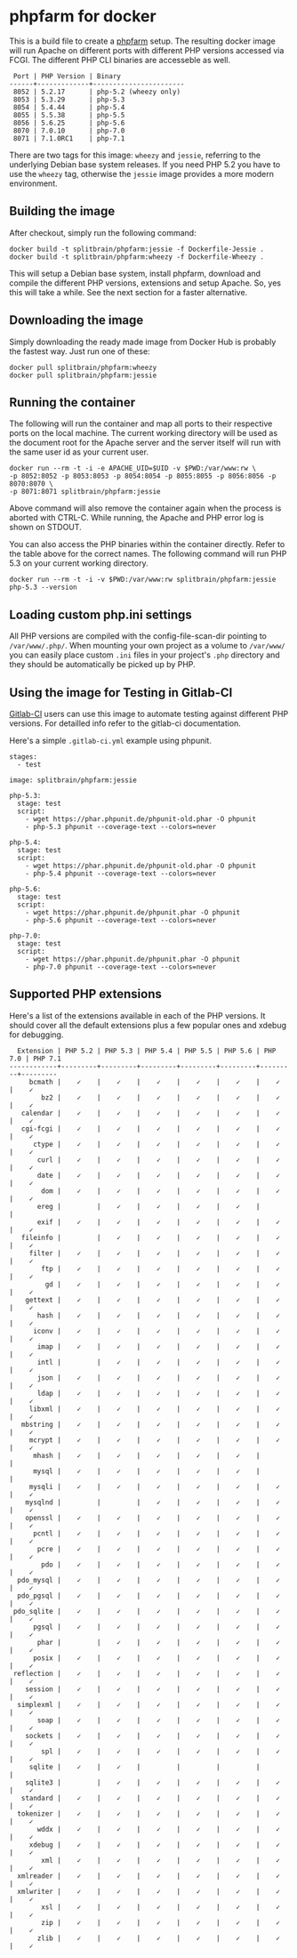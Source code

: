 phpfarm for docker
==================

This is a build file to create a [phpfarm](http://sourceforge.net/projects/phpfarm/)
setup. The resulting docker image will run Apache on different ports with different
PHP versions accessed via FCGI. The different PHP CLI binaries are accesseble as
well.

     Port | PHP Version | Binary
    ------+-------------+-----------------------
     8052 | 5.2.17      | php-5.2 (wheezy only)
     8053 | 5.3.29      | php-5.3
     8054 | 5.4.44      | php-5.4
     8055 | 5.5.38      | php-5.5
     8056 | 5.6.25      | php-5.6
     8070 | 7.0.10      | php-7.0
     8071 | 7.1.0RC1    | php-7.1

There are two tags for this image: ``wheezy`` and ``jessie``, referring to the
underlying Debian base system releases. If you need PHP 5.2 you have to use the
``wheezy`` tag, otherwise the ``jessie`` image provides a more modern environment.

Building the image
------------------

After checkout, simply run the following command:

    docker build -t splitbrain/phpfarm:jessie -f Dockerfile-Jessie .
    docker build -t splitbrain/phpfarm:wheezy -f Dockerfile-Wheezy .

This will setup a Debian base system, install phpfarm, download and compile the different
PHP versions, extensions and setup Apache. So, yes this will take a while. See the next
section for a faster alternative.

Downloading the image
-----------------

Simply downloading the ready made image from Docker Hub is probably the fastest
way. Just run one of these:

    docker pull splitbrain/phpfarm:wheezy
    docker pull splitbrain/phpfarm:jessie

Running the container
---------------------

The following will run the container and map all ports to their respective ports on the
local machine. The current working directory will be used as the document root for
the Apache server and the server itself will run with the same user id as your current
user.

    docker run --rm -t -i -e APACHE_UID=$UID -v $PWD:/var/www:rw \
    -p 8052:8052 -p 8053:8053 -p 8054:8054 -p 8055:8055 -p 8056:8056 -p 8070:8070 \
    -p 8071:8071 splitbrain/phpfarm:jessie

Above command will also remove the container again when the process is aborted with
CTRL-C. While running, the Apache and PHP error log is shown on STDOUT.

You can also access the PHP binaries within the container directly. Refer to the table
above for the correct names. The following command will run PHP 5.3 on your current
working directory.

    docker run --rm -t -i -v $PWD:/var/www:rw splitbrain/phpfarm:jessie php-5.3 --version

Loading custom php.ini settings
-------------------------------

All PHP versions are compiled with the config-file-scan-dir pointing to
``/var/www/.php/``. When mounting your own project as a volume to
``/var/www/`` you can easily place custom ``.ini`` files in your project's ``.php``
directory and they should be automatically be picked up by PHP.

Using the image for Testing in Gitlab-CI
----------------------------------------

[Gitlab-CI](https://about.gitlab.com/gitlab-ci/) users can use this image to automate
testing against different PHP versions. For detailled info refer to the gitlab-ci
documentation.

Here's a simple ``.gitlab-ci.yml`` example using phpunit.

    stages:
      - test

    image: splitbrain/phpfarm:jessie

    php-5.3:
      stage: test
      script:
        - wget https://phar.phpunit.de/phpunit-old.phar -O phpunit
        - php-5.3 phpunit --coverage-text --colors=never

    php-5.4:
      stage: test
      script:
        - wget https://phar.phpunit.de/phpunit-old.phar -O phpunit
        - php-5.4 phpunit --coverage-text --colors=never

    php-5.6:
      stage: test
      script:
        - wget https://phar.phpunit.de/phpunit.phar -O phpunit
        - php-5.6 phpunit --coverage-text --colors=never

    php-7.0:
      stage: test
      script:
        - wget https://phar.phpunit.de/phpunit.phar -O phpunit
        - php-7.0 phpunit --coverage-text --colors=never

Supported PHP extensions
------------------------

Here's a list of the extensions available in each of the PHP versions. It should
cover all the default extensions plus a few popular ones and xdebug for debugging.

      Extension | PHP 5.2 | PHP 5.3 | PHP 5.4 | PHP 5.5 | PHP 5.6 | PHP 7.0 | PHP 7.1
    ------------+---------+---------+---------+---------+---------+---------+---------
         bcmath |    ✓    |    ✓    |    ✓    |    ✓    |    ✓    |    ✓    |    ✓
            bz2 |    ✓    |    ✓    |    ✓    |    ✓    |    ✓    |    ✓    |    ✓
       calendar |    ✓    |    ✓    |    ✓    |    ✓    |    ✓    |    ✓    |    ✓
       cgi-fcgi |    ✓    |    ✓    |    ✓    |    ✓    |    ✓    |    ✓    |    ✓
          ctype |    ✓    |    ✓    |    ✓    |    ✓    |    ✓    |    ✓    |    ✓
           curl |    ✓    |    ✓    |    ✓    |    ✓    |    ✓    |    ✓    |    ✓
           date |    ✓    |    ✓    |    ✓    |    ✓    |    ✓    |    ✓    |    ✓
            dom |    ✓    |    ✓    |    ✓    |    ✓    |    ✓    |    ✓    |    ✓
           ereg |         |    ✓    |    ✓    |    ✓    |    ✓    |         |
           exif |    ✓    |    ✓    |    ✓    |    ✓    |    ✓    |    ✓    |    ✓
       fileinfo |         |    ✓    |    ✓    |    ✓    |    ✓    |    ✓    |    ✓
         filter |    ✓    |    ✓    |    ✓    |    ✓    |    ✓    |    ✓    |    ✓
            ftp |    ✓    |    ✓    |    ✓    |    ✓    |    ✓    |    ✓    |    ✓
             gd |    ✓    |    ✓    |    ✓    |    ✓    |    ✓    |    ✓    |    ✓
        gettext |    ✓    |    ✓    |    ✓    |    ✓    |    ✓    |    ✓    |    ✓
           hash |    ✓    |    ✓    |    ✓    |    ✓    |    ✓    |    ✓    |    ✓
          iconv |    ✓    |    ✓    |    ✓    |    ✓    |    ✓    |    ✓    |    ✓
           imap |    ✓    |    ✓    |    ✓    |    ✓    |    ✓    |    ✓    |    ✓
           intl |         |    ✓    |    ✓    |    ✓    |    ✓    |    ✓    |    ✓
           json |    ✓    |    ✓    |    ✓    |    ✓    |    ✓    |    ✓    |    ✓
           ldap |    ✓    |    ✓    |    ✓    |    ✓    |    ✓    |    ✓    |    ✓
         libxml |    ✓    |    ✓    |    ✓    |    ✓    |    ✓    |    ✓    |    ✓
       mbstring |    ✓    |    ✓    |    ✓    |    ✓    |    ✓    |    ✓    |    ✓
         mcrypt |    ✓    |    ✓    |    ✓    |    ✓    |    ✓    |    ✓    |    ✓
          mhash |    ✓    |    ✓    |    ✓    |    ✓    |    ✓    |         |
          mysql |    ✓    |    ✓    |    ✓    |    ✓    |    ✓    |         |
         mysqli |    ✓    |    ✓    |    ✓    |    ✓    |    ✓    |    ✓    |    ✓
        mysqlnd |         |         |    ✓    |    ✓    |    ✓    |    ✓    |    ✓
        openssl |    ✓    |    ✓    |    ✓    |    ✓    |    ✓    |    ✓    |    ✓
          pcntl |    ✓    |    ✓    |    ✓    |    ✓    |    ✓    |    ✓    |    ✓
           pcre |    ✓    |    ✓    |    ✓    |    ✓    |    ✓    |    ✓    |    ✓
            pdo |    ✓    |    ✓    |    ✓    |    ✓    |    ✓    |    ✓    |    ✓
      pdo_mysql |    ✓    |    ✓    |    ✓    |    ✓    |    ✓    |    ✓    |    ✓
      pdo_pgsql |    ✓    |    ✓    |    ✓    |    ✓    |    ✓    |    ✓    |    ✓
     pdo_sqlite |    ✓    |    ✓    |    ✓    |    ✓    |    ✓    |    ✓    |    ✓
          pgsql |    ✓    |    ✓    |    ✓    |    ✓    |    ✓    |    ✓    |    ✓
           phar |         |    ✓    |    ✓    |    ✓    |    ✓    |    ✓    |    ✓
          posix |    ✓    |    ✓    |    ✓    |    ✓    |    ✓    |    ✓    |    ✓
     reflection |    ✓    |    ✓    |    ✓    |    ✓    |    ✓    |    ✓    |    ✓
        session |    ✓    |    ✓    |    ✓    |    ✓    |    ✓    |    ✓    |    ✓
      simplexml |    ✓    |    ✓    |    ✓    |    ✓    |    ✓    |    ✓    |    ✓
           soap |    ✓    |    ✓    |    ✓    |    ✓    |    ✓    |    ✓    |    ✓
        sockets |    ✓    |    ✓    |    ✓    |    ✓    |    ✓    |    ✓    |    ✓
            spl |    ✓    |    ✓    |    ✓    |    ✓    |    ✓    |    ✓    |    ✓
         sqlite |    ✓    |    ✓    |         |         |         |         |
        sqlite3 |         |    ✓    |    ✓    |    ✓    |    ✓    |    ✓    |    ✓
       standard |    ✓    |    ✓    |    ✓    |    ✓    |    ✓    |    ✓    |    ✓
      tokenizer |    ✓    |    ✓    |    ✓    |    ✓    |    ✓    |    ✓    |    ✓
           wddx |    ✓    |    ✓    |    ✓    |    ✓    |    ✓    |    ✓    |    ✓
         xdebug |    ✓    |    ✓    |    ✓    |    ✓    |    ✓    |    ✓    |    ✓
            xml |    ✓    |    ✓    |    ✓    |    ✓    |    ✓    |    ✓    |    ✓
      xmlreader |    ✓    |    ✓    |    ✓    |    ✓    |    ✓    |    ✓    |    ✓
      xmlwriter |    ✓    |    ✓    |    ✓    |    ✓    |    ✓    |    ✓    |    ✓
            xsl |    ✓    |    ✓    |    ✓    |    ✓    |    ✓    |    ✓    |    ✓
            zip |    ✓    |    ✓    |    ✓    |    ✓    |    ✓    |    ✓    |    ✓
           zlib |    ✓    |    ✓    |    ✓    |    ✓    |    ✓    |    ✓    |    ✓

